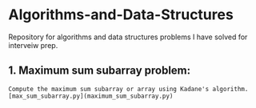 # Algorithms-and-Data-Structures
Repository for algorithms and data structures problems I have solved for interveiw prep.

## 1. Maximum sum subarray problem:
    Compute the maximum sum subarray or array using Kadane's algorithm.
    [max_sum_subarray.py](maximum_sum_subarray.py)
